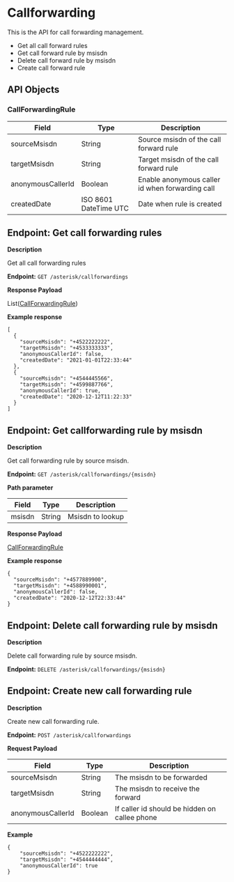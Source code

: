 # Callforwarding
This is the API for call forwarding management.

* Get all call forward rules
* Get call forward rule by msisdn
* Delete call forward rule by msisdn
* Create call forward rule

## API Objects

### CallForwardingRule
Field               | Type                  | Description
------------------- | --------------------- | -----------------------------------------------
sourceMsisdn        | String                | Source msisdn of the call forward rule
targetMsisdn        | String                | Target msisdn of the call forward rule
anonymousCallerId   | Boolean               | Enable anonymous caller id when forwarding call
createdDate         | ISO 8601 DateTime UTC | Date when rule is created

## Endpoint: Get call forwarding rules

**Description**

Get all call forwarding rules

**Endpoint:** `GET /asterisk/callforwardings`

**Response Payload**

List([CallForwardingRule](/api/call-forward/#callforwardingrule))

**Example response**

```
[
  {
    "sourceMsisdn": "+4522222222",
    "targetMsisdn": "+4533333333",
    "anonymousCallerId": false,
    "createdDate": "2021-01-01T22:33:44"
  },
  {
    "sourceMsisdn": "+4544445566",
    "targetMsisdn": "+4599887766",
    "anonymousCallerId": true,
    "createdDate": "2020-12-12T11:22:33"
  }
]
```

## Endpoint: Get callforwarding rule by msisdn

**Description**

Get call forwarding rule by source msisdn.

**Endpoint:** `GET /asterisk/callforwardings/{msisdn}`

**Path parameter**

Field           | Type          | Description
------------    | ------------  | ------------
msisdn          | String        | Msisdn to lookup

**Response Payload**

[CallForwardingRule](/api/call-forward/#callforwardingrule)

**Example response**

```
{
  "sourceMsisdn": "+4577889900",
  "targetMsisdn": "+4588990001",
  "anonymousCallerId": false,
  "createdDate": "2020-12-12T22:33:44"
}
```

## Endpoint: Delete call forwarding rule by msisdn

**Description**

Delete call forwarding rule by source msisdn.

**Endpoint:** `DELETE /asterisk/callforwardings/{msisdn}`

## Endpoint: Create new call forwarding rule

**Description**

Create new call forwarding rule.

**Endpoint:** `POST /asterisk/callforwardings`

**Request Payload**

Field             | Type          | Description
------------      | ------------  | ------------
sourceMsisdn      | String        | The msisdn to be forwarded
targetMsisdn      | String        | The msisdn to receive the forward
anonymousCallerId | Boolean       | If caller id should be hidden on callee phone 

**Example**

```
{
    "sourceMsisdn": "+4522222222",
    "targetMsisdn": "+4544444444",
    "anonymousCallerId": true
}
```
